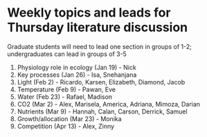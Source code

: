 # Weekly topics and leads for Thursday literature discussion

Graduate students will need to lead one section in groups of 1-2;
undergraduates can lead in groups of 3-5

1. Physiology role in ecology (Jan 19) - Nick
2. Key processes (Jan 26) - Isa, Snehanjana
3. Light (Feb 2) - Ricardo, Karsen, Elizabeth, Diamond, Jacob
4. Temperature (Feb 9) - Pawan, Eve
5. Water (Feb 23) - Rafael, Madison
6. CO2 (Mar 2) - Alex, Marisela, America, Adriana, Mimoza, Darian
7. Nutrients (Mar 9) - Hannah, Calan, Carson, Derrick, Samuel
8. Growth/allocation (Mar 23) - Monika
9. Competition (Apr 13) - Alex, Zinny
